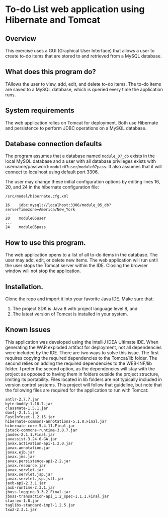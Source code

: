 # To-do List web application using Hibernate and Tomcat

## Overview
This exercise uses a GUI (Graphical User Interface) that allows a user to create to-do items that are stored to and retrieved from a MySQL database.

## What does this program do?
TAllows the user to view, add, edit, and delete to-do items. The to-do items are saved to a MySQL database, which is queried every time the application runs.

## System requirements
The web application relies on Tomcat for deployment. Both use Hibernate and persistence to perform JDBC operations on a MySQL database.

## Database connection defaults
The program assumes that a database named `module_07_db` exists in the local MySQL database and a user with all database privileges exists with username/password: `module07user`/`module07pass`. It also assumes that it will connect to localhost using default port 3306. 

The user may change these initial configuration options by editing lines 16, 20, and 24 in the hibernate configuration file: 

```
/src/model/hibernate.cfg.xml

16    jdbc:mysql://localhost:3306/module_05_db?serverTimezone=America/New_York
...
20    module05user
...
24    module05pass
```

## How to use this program.
The web application opens to a list of all to-do items in the database. The user may add, edit, or delete new items. The web application will run until the user stops the Tomcat server within the IDE. Closing the browser window will not stop the application.

## Installation.
Clone the repo and import it into your favorite Java IDE. Make sure that:
 1. The project SDK is Java 8 with project language level 8, and
 2. The latest version of Tomcat is installed in your system.

## Known Issues
This application was developed using the IntelliJ IDEA Ultimate IDE. When generating the WAR exploded artifact for deployment, not all dependencies were included by the IDE. There are two ways to solve this issue. The first requires copying the required dependencies to the Tomcat/lib folder. The second relies on adding the required dependencies to the WEB-INF/lib folder. I prefer the second option, as the dependencies will stay with the project as opposed to having them in folders outside the project structure, limiting its portability. Files located in lib folders are not typically included in version control systems. This project will follow that guideline, but note that the following files are required for the application to run with Tomcat:

```
antlr-2.7.7.jar
byte-buddy-1.10.7.jar
classmate-1.5.1.jar
dom4j-2.1.1.jar
FastInfoset-1.2.15.jar
hibernate-commons-annotations-5.1.0.Final.jar
hibernate-core-5.4.11.Final.jar
istack-commons-runtime-3.0.7.jar
jandex-2.1.1.Final.jar
javassist-3.24.0-GA.jar
javax.activation-api-1.2.0.jar
javax.annotation.jar
javax.ejb.jar
javax.jms.jar
javax.persistence-api-2.2.jar
javax.resource.jar
javax.servlet.jar
javax.servlet.jsp.jar
javax.servlet.jsp.jstl.jar
jaxb-api-2.3.1.jar
jaxb-runtime-2.3.1.jar
jboss-logging-3.3.2.Final.jar
jboss-transaction-api_1.2_spec-1.1.1.Final.jar
stax-ex-1.8.jar
taglibs-standard-impl-1.2.5.jar
txw2-2.3.1.jar
```
